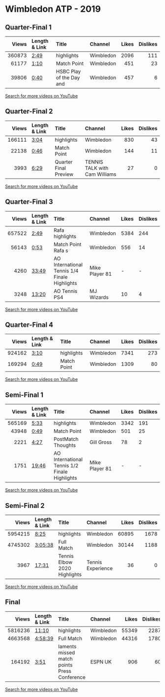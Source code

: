 
# Wimbledon ATP - 2019

## Quarter-Final 1
|   Views | Length & Link                                       | Title                       | Channel   |   Likes |   Dislikes |
|--------:|:----------------------------------------------------|:----------------------------|:----------|--------:|-----------:|
|  360873 | [2:49](https://www.youtube.com/watch?v=6QiQa1rPuZ4) | highlights                  | Wimbledon |    2096 |        111 |
|   61177 | [1:10](https://www.youtube.com/watch?v=loNLoSHYiVc) | Match Point                 | Wimbledon |     451 |         23 |
|   39806 | [0:40](https://www.youtube.com/watch?v=838LL3fGphE) | HSBC Play of the Day    and | Wimbledon |     457 |          6 |

[Search for more videos on YouTube](https://www.youtube.com/results?search_query=%22wimbledon%22+%22Djokovic%22+%22Goffin%22+%222019%22+%22highlights%22)     

## Quarter-Final 2
|   Views | Length & Link                                       | Title                 | Channel                       |   Likes |   Dislikes |
|--------:|:----------------------------------------------------|:----------------------|:------------------------------|--------:|-----------:|
|  166111 | [3:04](https://www.youtube.com/watch?v=DJ8_PBNlIdI) | highlights            | Wimbledon                     |     830 |         43 |
|   22138 | [0:46](https://www.youtube.com/watch?v=y6vutzqr_i4) | Match Point           | Wimbledon                     |     144 |         11 |
|    3993 | [6:29](https://www.youtube.com/watch?v=pfYSRqgoN0s) | Quarter Final Preview | TENNIS TALK with Cam Williams |      27 |          0 |

[Search for more videos on YouTube](https://www.youtube.com/results?search_query=%22wimbledon%22+%22Agut%22+%22Pella%22+%222019%22+%22highlights%22)     

## Quarter-Final 3
|   Views | Length & Link                                        | Title                                                   | Channel        | Likes   | Dislikes   |
|--------:|:-----------------------------------------------------|:--------------------------------------------------------|:---------------|:--------|:-----------|
|  657522 | [2:49](https://www.youtube.com/watch?v=dcP2sRK0GHM)  | Rafa      highlights                                    | Wimbledon      | 5384    | 244        |
|   56143 | [0:53](https://www.youtube.com/watch?v=D5_SBtTZZgk)  | Match Point Rafa     s                                  | Wimbledon      | 556     | 14         |
|    4260 | [33:49](https://www.youtube.com/watch?v=4REOTFqJwm4) | AO International Tennis          1/4 Finale  Highlights | Mike Player 81 | -       | -          |
|    3248 | [13:20](https://www.youtube.com/watch?v=qbZiyZFV0Uk) | AO Tennis PS4                                           | MJ Wizards     | 10      | 4          |

[Search for more videos on YouTube](https://www.youtube.com/results?search_query=%22wimbledon%22+%22Nadal%22+%22Querrey%22+%222019%22+%22highlights%22)     

## Quarter-Final 4
|   Views | Length & Link                                       | Title       | Channel   |   Likes |   Dislikes |
|--------:|:----------------------------------------------------|:------------|:----------|--------:|-----------:|
|  924162 | [3:10](https://www.youtube.com/watch?v=0wDMB1twSJQ) | highlights  | Wimbledon |    7341 |        273 |
|  169294 | [0:49](https://www.youtube.com/watch?v=yYFdB8rO3CY) | Match Point | Wimbledon |    1309 |         80 |

[Search for more videos on YouTube](https://www.youtube.com/results?search_query=%22wimbledon%22+%22Federer%22+%22Nishikori%22+%222019%22+%22highlights%22)     

## Semi-Final 1
|   Views | Length & Link                                        | Title                                                  | Channel        | Likes   | Dislikes   |
|--------:|:-----------------------------------------------------|:-------------------------------------------------------|:---------------|:--------|:-----------|
|  565169 | [5:33](https://www.youtube.com/watch?v=yYYbfyer6BY)  | highlights                                             | Wimbledon      | 3342    | 191        |
|   43948 | [0:49](https://www.youtube.com/watch?v=ORO7f5Bi7Cc)  | Match Point                                            | Wimbledon      | 501     | 25         |
|    2221 | [4:27](https://www.youtube.com/watch?v=CftcpY9ctlY)  | PostMatch Thoughts                                     | Gill Gross     | 78      | 2          |
|    1751 | [19:46](https://www.youtube.com/watch?v=u7AW1N62oa0) | AO International Tennis         1/2 Finale  Highlights | Mike Player 81 | -       | -          |

[Search for more videos on YouTube](https://www.youtube.com/results?search_query=%22wimbledon%22+%22Djokovic%22+%22Agut%22+%222019%22+%22highlights%22)     

## Semi-Final 2
|   Views | Length & Link                                          | Title                             | Channel           |   Likes |   Dislikes |
|--------:|:-------------------------------------------------------|:----------------------------------|:------------------|--------:|-----------:|
| 5954215 | [8:25](https://www.youtube.com/watch?v=J8__TwOgTY0)    | highlights                        | Wimbledon         |   60895 |       1678 |
| 4745302 | [3:05:38](https://www.youtube.com/watch?v=wZnCcqm_g-E) | Full Match                        | Wimbledon         |   30144 |       1188 |
|    3967 | [17:31](https://www.youtube.com/watch?v=RPZttTmlyZY)   | Tennis Elbow 2020      Highlights | Tennis Experience |      36 |          0 |

[Search for more videos on YouTube](https://www.youtube.com/results?search_query=%22wimbledon%22+%22Federer%22+%22Nadal%22+%222019%22+%22highlights%22)     

## Final
|   Views | Length & Link                                          | Title                                              | Channel   |   Likes |   Dislikes |
|--------:|:-------------------------------------------------------|:---------------------------------------------------|:----------|--------:|-----------:|
| 5816236 | [11:10](https://www.youtube.com/watch?v=mnLdAeSXZv0)   | highlights                                         | Wimbledon |   55349 |       2287 |
| 4663568 | [4:58:39](https://www.youtube.com/watch?v=TUikJi0Qhhw) | Full Match                                         | Wimbledon |   44316 |       1780 |
|  164192 | [3:51](https://www.youtube.com/watch?v=5bH8N9phK4Q)    | laments missed match points       Press Conference | ESPN UK   |     906 |         60 |

[Search for more videos on YouTube](https://www.youtube.com/results?search_query=%22wimbledon%22+%22Djokovic%22+%22Federer%22+%222019%22+%22highlights%22)     
